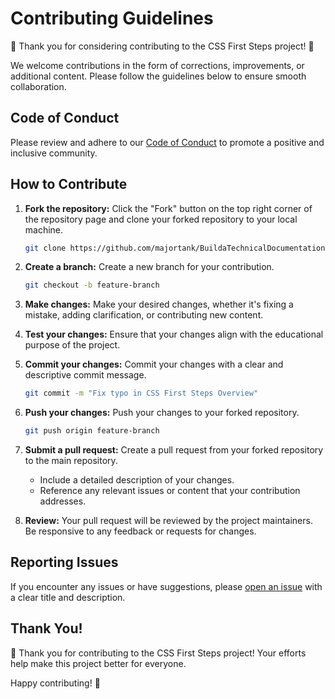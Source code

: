 # Contributing Guidelines

🎉 Thank you for considering contributing to the CSS First Steps project! 🚀

We welcome contributions in the form of corrections, improvements, or additional content. Please follow the guidelines below to ensure smooth collaboration.

## Code of Conduct

Please review and adhere to our [Code of Conduct](CODE_OF_CONDUCT.md) to promote a positive and inclusive community.

## How to Contribute

1. **Fork the repository:** Click the "Fork" button on the top right corner of the repository page and clone your forked repository to your local machine.

    ```bash
    git clone https://github.com/majortank/BuildaTechnicalDocumentationPage.git
    ```

2. **Create a branch:** Create a new branch for your contribution.

    ```bash
    git checkout -b feature-branch
    ```

3. **Make changes:** Make your desired changes, whether it's fixing a mistake, adding clarification, or contributing new content.

4. **Test your changes:** Ensure that your changes align with the educational purpose of the project.

5. **Commit your changes:** Commit your changes with a clear and descriptive commit message.

    ```bash
    git commit -m "Fix typo in CSS First Steps Overview"
    ```

6. **Push your changes:** Push your changes to your forked repository.

    ```bash
    git push origin feature-branch
    ```

7. **Submit a pull request:** Create a pull request from your forked repository to the main repository.

    - Include a detailed description of your changes.
    - Reference any relevant issues or content that your contribution addresses.

8. **Review:** Your pull request will be reviewed by the project maintainers. Be responsive to any feedback or requests for changes.

## Reporting Issues

If you encounter any issues or have suggestions, please [open an issue](https://github.com/your-username/css-first-steps/issues) with a clear title and description.

## Thank You!

🙌 Thank you for contributing to the CSS First Steps project! Your efforts help make this project better for everyone.

Happy contributing! 🚀
